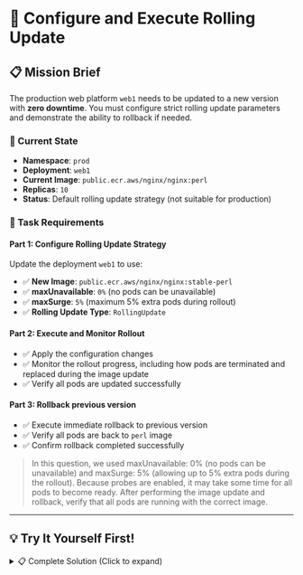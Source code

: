 # 🔄 Configure and Execute Rolling Update

## 📋 Mission Brief

The production web platform `web1` needs to be updated to a new version with **zero downtime**. You must configure strict rolling update parameters and demonstrate the ability to rollback if needed.

### 🎯 Current State
- **Namespace**: `prod`
- **Deployment**: `web1`
- **Current Image**: `public.ecr.aws/nginx/nginx:perl`
- **Replicas**: `10`
- **Status**: Default rolling update strategy (not suitable for production)

### 📝 Task Requirements

#### Part 1: Configure Rolling Update Strategy
Update the deployment `web1` to use:
- ✅ **New Image**: `public.ecr.aws/nginx/nginx:stable-perl`
- ✅ **maxUnavailable**: `0%` (no pods can be unavailable)
- ✅ **maxSurge**: `5%` (maximum 5% extra pods during rollout)
- ✅ **Rolling Update Type**: `RollingUpdate`

#### Part 2: Execute and Monitor Rollout
- ✅ Apply the configuration changes
- ✅ Monitor the rollout progress, including how pods are terminated and replaced during the image update
- ✅ Verify all pods are updated successfully

#### Part 3: Rollback previous version
- ✅ Execute immediate rollback to previous version
- ✅ Verify all pods are back to `perl` image
- ✅ Confirm rollback completed successfully


> In this question, we used maxUnavailable: 0% (no pods can be unavailable) and maxSurge: 5% (allowing up to 5% extra pods during the rollout). Because probes are enabled, it may take some time for all pods to become ready. After performing the image update and rollback, verify that all pods are running with the correct image.


---

## 💡 Try It Yourself First!

<details><summary>📋 Complete Solution (Click to expand)</summary>

### Step 1: Configure Rolling Update Strategy

You can use `kubectl patch` or edit the deployment directly:

**Option A: Using kubectl patch (Recommended for exam speed)**

```bash
# Update the rolling update strategy
kubectl -n prod patch deployment web1 -p '{
  "spec": {
    "strategy": {
      "type": "RollingUpdate",
      "rollingUpdate": {
        "maxUnavailable": "0%",
        "maxSurge": "5%"
      }
    }
  }
}'
```

**Option B: Using kubectl edit**

```bash
kubectl -n prod edit deployment web1
```

Then modify the `strategy` section:

```yaml
spec:
  strategy:
    type: RollingUpdate
    rollingUpdate:
      maxUnavailable: 0%
      maxSurge: 5%
```

**Option C: Apply complete YAML**

```bash
cat <<EOF | kubectl apply -f -
apiVersion: apps/v1
kind: Deployment
metadata:
  name: web1
  namespace: prod
  labels:
    app: web-frontend
    tier: frontend
    environment: production
spec:
  replicas: 10
  strategy:
    type: RollingUpdate
    rollingUpdate:
      maxUnavailable: 0%
      maxSurge: 5%
  selector:
    matchLabels:
      app: web-frontend
  template:
    metadata:
      labels:
        app: web-frontend
        tier: frontend
        version: perl
    spec:
      containers:
      - name: nginx
        image: public.ecr.aws/nginx/nginx:perl
        ports:
        - containerPort: 80
        readinessProbe:
          httpGet:
            path: /
            port: 80
          initialDelaySeconds: 5
          periodSeconds: 3
        livenessProbe:
          httpGet:
            path: /
            port: 80
          initialDelaySeconds: 10
          periodSeconds: 5
EOF
```

### Step 2: Update the Image to New Version

```bash
# Update the container image
kubectl -n prod set image deployment/web1 nginx=public.ecr.aws/nginx/nginx:stable-perl
```

**Alternative: Record the change for rollout history**

```bash
kubectl -n prod set image deployment/web1 nginx=public.ecr.aws/nginx/nginx:stable-perl --record
```

### Step 3: Monitor the Rollout

```bash
# Watch the rollout status in real-time
kubectl -n prod rollout status deployment/web1

# In another terminal, watch pods updating
kubectl -n prod get pods -l app=web-frontend -w

# Check rollout history
kubectl -n prod rollout history deployment/web1

# View detailed rollout status
kubectl -n prod describe deployment web1
```

### Step 4: Verify the Update

```bash
# Check current image version
kubectl -n prod get deployment web1 -o jsonpath='{.spec.template.spec.containers[0].image}'
echo ""

# Verify all pods are running the new image
kubectl -n prod get pods -l app=web-frontend -o jsonpath='{range .items[*]}{.metadata.name}{"\t"}{.spec.containers[0].image}{"\n"}{end}'

# Check deployment status
kubectl -n prod get deployment web1
```


### Step 5: Execute Rollback

```bash
# Rollback to previous version
kubectl -n prod rollout undo deployment/web1

# Monitor the rollback progress
kubectl -n prod rollout status deployment/web1

# Alternative: Rollback to specific revision
# kubectl -n prod rollout undo deployment/web1 --to-revision=1
```

### Step 6: Verify Rollback Success

```bash
# Check current image after rollback
kubectl -n prod get deployment web1 -o jsonpath='{.spec.template.spec.containers[0].image}'
echo ""

# Verify all pods are back to old image
kubectl -n prod get pods -l app=web-frontend -o jsonpath='{range .items[*]}{.metadata.name}{"\t"}{.spec.containers[0].image}{"\n"}{end}'

# Check rollout history
kubectl -n prod rollout history deployment/web1

# Verify all replicas are ready
kubectl -n prod get deployment web1
```

---

### 📊 Understanding the Configuration

**maxUnavailable: 0%**
- Ensures no pods are taken down during update
- New pods must be ready before old ones are terminated
- Guarantees zero downtime for users

**maxSurge: 5%**
- Allows maximum 5% extra pods during rollout
- For 10 replicas: 0.5 rounds up to 1 extra pod
- Controls resource usage during update

**Rollout Process with these settings:**
1. Creates 1 new pod (5% surge)
2. Waits for new pod to be ready
3. Terminates 1 old pod
4. Repeats until all pods updated

---

### ✅ Success Criteria

After completion, you should have:

1. ✅ **Deployment configured** with maxUnavailable=0%, maxSurge=5%
2. ✅ **Image updated** to `stable-perl` version
3. ✅ **Rollout completed** successfully with zero downtime
4. ✅ **Rollback executed** back to `perl` version
5. ✅ **All 10 replicas** running and ready
6. ✅ **Rollout history** showing both update and rollback revisions



---


</details>



